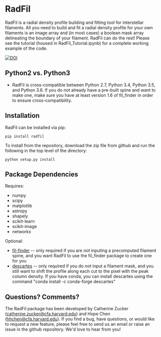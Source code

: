 # RadFil
RadFil is a radial density profile building and fitting tool for interstellar filaments. All you need to build and fit a radial density profile for your own filaments is an image array and (in most cases) a boolean mask array delineating the boundary of your filament. RadFil can do the rest! Please see the tutorial (housed in RadFil_Tutorial.ipynb) for a complete working example of the code. 

[![DOI](https://zenodo.org/badge/DOI/10.5281/zenodo.1172202.svg)](https://doi.org/10.5281/zenodo.1172202)

Python2 vs. Python3
------------
*   RadFil is cross-compatible between Python 2.7, Python 3.4, Python 3.5, and Python 3.6. If you do not already have a pre-built spine and want to make one, make sure you have at least version 1.6 of fil_finder in order to ensure cross-compatibility. 

Installation
------------

RadFil can be installed via pip:

```
pip install radfil
```

To install from the repository, download the zip file from github and run the following in the top level of the directory:
```
python setup.py install
```

Package Dependencies
--------------------

Requires:

 *   numpy
 *   scipy
 *   matplotlib
 *   astropy
 *   shapely
 *   scikit-learn
 *   scikit-image
 *   networkx

Optional:
 *  <a href="https://github.com/e-koch/FilFinder">fil-finder</a> -- only required if you are *not* inputing a precomputed filament spine, and you want RadFil to use the fil_finder package to create one for you
 *   <a href="https://pypi.python.org/pypi/descartes">descartes</a>  -- only required if you do *not* input a filament mask, and you still want to shift the profile along each cut to the pixel with the peak column density. If you have conda, you can install descartes using the command "conda install -c conda-forge descartes"
 
 Questions? Comments?
--------------------
The RadFil package has been developed by Catherine Zucker (catherine.zucker@cfa.harvard.edu) and Hope Chen (hhchen@cfa.harvard.edu). If you find a bug, have questions, or would like to request a new feature, please feel free to send us an email or raise an issue in the github repository. We'd love to hear from you!
